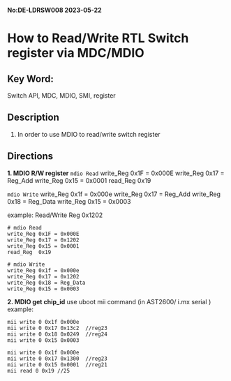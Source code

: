 **No:DE-LDRSW008 2023-05-22**
# How to Read/Write RTL Switch register via MDC/MDIO
## Key Word:
Switch API, MDC, MDIO, SMI, register
## Description
1. In order to use MDIO to read/write switch register

## Directions
**1. MDIO R/W register**
`mdio Read`
write_Reg 0x1F = 0x000E
write_Reg 0x17 = Reg_Add
write_Reg 0x15 = 0x0001
read_Reg  0x19 

`mdio Write`
write_Reg 0x1f = 0x000e
write_Reg 0x17 = Reg_Add
write_Reg 0x18 = Reg_Data 
write_Reg 0x15 = 0x0003

example:
Read/Write Reg 0x1202
```share
# mdio Read  
write_Reg 0x1F = 0x000E
write_Reg 0x17 = 0x1202
write_Reg 0x15 = 0x0001
read_Reg  0x19 

# mdio Write  
write_Reg 0x1f = 0x000e
write_Reg 0x17 = 0x1202
write_Reg 0x18 = Reg_Data 
write_Reg 0x15 = 0x0003
```

**2. MDIO get chip_id**
use uboot mii command (in AST2600/ i.mx serial )
example:
```shell
mii write 0 0x1f 0x000e
mii write 0 0x17 0x13c2  //reg23
mii write 0 0x18 0x0249  //reg24
mii write 0 0x15 0x0003

mii write 0 0x1f 0x000e
mii write 0 0x17 0x1300  //reg23
mii write 0 0x15 0x0001  //reg21
mii read 0 0x19 //25
```